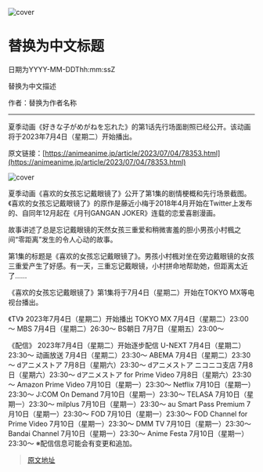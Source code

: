 ![cover](https://animeanime.jp/imgs/ogp_f/594553.jpg)

# 替换为中文标题

日期为YYYY-MM-DDThh:mm:ssZ

替换为中文描述

作者：替换为作者名称

---

夏季动画《好きな子がめがねを忘れた》的第1话先行场面剧照已经公开。该动画将于2023年7月4日（星期二）开始播出。

原文链接：[https://animeanime.jp/article/2023/07/04/78353.html](https://animeanime.jp/article/2023/07/04/78353.html)

![cover](https://animeanime.jp/imgs/ogp_f/594553.jpg)

夏季动画《喜欢的女孩忘记戴眼镜了》公开了第1集的剧情梗概和先行场景截图。《喜欢的女孩忘记戴眼镜了》的原作是藤近小梅于2018年4月开始在Twitter上发布的、自同年12月起在《月刊GANGAN JOKER》连载的恋爱喜剧漫画。

故事讲述了总是忘记戴眼镜的天然女孩三重爱和稍微害羞的胆小男孩小村楓之间“零距离”发生的令人心动的故事。

第1集的标题是《喜欢的女孩忘记戴眼镜了》。男孩小村楓对坐在旁边戴眼镜的女孩三重爱产生了好感。有一天，三重忘记戴眼镜，小村拼命地帮助她，但距离太近了……

《喜欢的女孩忘记戴眼镜了》第1集将于7月4日（星期二）开始在TOKYO MX等电视台播出。

<ON AIR>
《TV》
2023年7月4日（星期二）开始播出
TOKYO MX 7月4日（星期二）23:00～
MBS 7月4日（星期二）26:30～
BS朝日 7月7日（星期五）23:00～

《配信》
2023年7月4日（星期二）开始逐步配信
U-NEXT 7月4日（星期二）23:30～
动画放送 7月4日（星期二）23:30～
ABEMA 7月4日（星期二）23:30～
dアニメストア 7月8日（星期六）23:30～
dアニメストア ニコニコ支店 7月8日（星期六）23:30～
dアニメストア for Prime Video 7月8日（星期六）23:30～
Amazon Prime Video 7月10日（星期一）23:30～
Netflix 7月10日（星期一）23:30～
J:COM On Demand 7月10日（星期一）23:30～
TELASA 7月10日（星期一）23:30～
milplus 7月10日（星期一）23:30～
au Smart Pass Premium 7月10日（星期一）23:30～
FOD 7月10日（星期一）23:30～
FOD Channel for Prime Video 7月10日（星期一）23:30～
DMM TV 7月10日（星期一）23:30～
Bandai Channel 7月10日（星期一）23:30～
Anime Festa 7月10日（星期一）23:30～
※配信信息可能会有变更和追加。

>[原文地址](https://animeanime.jp/article/2023/07/04/78353.html)  